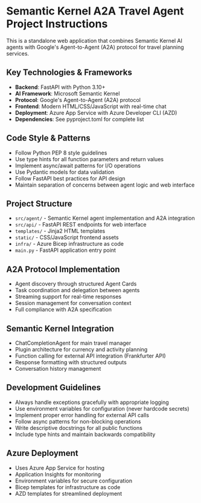 <!-- Use this file to provide workspace-specific custom instructions to Copilot. For more details, visit https://code.visualstudio.com/docs/copilot/copilot-customization#_use-a-githubcopilotinstructionsmd-file -->

# Semantic Kernel A2A Travel Agent Project Instructions

This is a standalone web application that combines Semantic Kernel AI agents with Google's Agent-to-Agent (A2A) protocol for travel planning services.

## Key Technologies & Frameworks

- **Backend**: FastAPI with Python 3.10+
- **AI Framework**: Microsoft Semantic Kernel 
- **Protocol**: Google's Agent-to-Agent (A2A) protocol
- **Frontend**: Modern HTML/CSS/JavaScript with real-time chat
- **Deployment**: Azure App Service with Azure Developer CLI (AZD)
- **Dependencies**: See pyproject.toml for complete list

## Code Style & Patterns

- Follow Python PEP 8 style guidelines
- Use type hints for all function parameters and return values
- Implement async/await patterns for I/O operations
- Use Pydantic models for data validation
- Follow FastAPI best practices for API design
- Maintain separation of concerns between agent logic and web interface

## Project Structure

- `src/agent/` - Semantic Kernel agent implementation and A2A integration
- `src/api/` - FastAPI REST endpoints for web interface
- `templates/` - Jinja2 HTML templates
- `static/` - CSS/JavaScript frontend assets
- `infra/` - Azure Bicep infrastructure as code
- `main.py` - FastAPI application entry point

## A2A Protocol Implementation

- Agent discovery through structured Agent Cards
- Task coordination and delegation between agents
- Streaming support for real-time responses
- Session management for conversation context
- Full compliance with A2A specification

## Semantic Kernel Integration

- ChatCompletionAgent for main travel manager
- Plugin architecture for currency and activity planning
- Function calling for external API integration (Frankfurter API)
- Response formatting with structured outputs
- Conversation history management

## Development Guidelines

- Always handle exceptions gracefully with appropriate logging
- Use environment variables for configuration (never hardcode secrets)
- Implement proper error handling for external API calls
- Follow async patterns for non-blocking operations
- Write descriptive docstrings for all public functions
- Include type hints and maintain backwards compatibility

## Azure Deployment

- Uses Azure App Service for hosting
- Application Insights for monitoring
- Environment variables for secure configuration
- Bicep templates for infrastructure as code
- AZD templates for streamlined deployment

